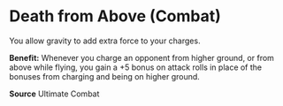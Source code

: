 ﻿---
cssclass: [feats]

---
# Death from Above (Combat)

You allow gravity to add extra force to your charges.

**Benefit:** Whenever you charge an opponent from higher ground, or from above while flying, you gain a +5 bonus on attack rolls in place of the bonuses from charging and being on higher ground.

**Source** Ultimate Combat
